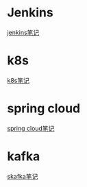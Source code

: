 # Jenkins
[jenkins笔记](./jenkins/jenkins.md) 

# k8s
[k8s笔记](./k8s/k8s.md) 

# spring cloud
[spring cloud笔记](./springcloud/springcloud.md) 

# kafka
[skafka笔记](./kafka/kafka.md) 